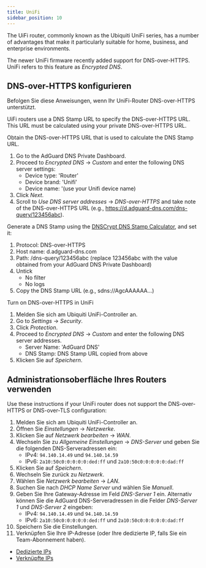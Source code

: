 ```yaml
---
title: UniFi
sidebar_position: 10
---
```


The UiFi router, commonly known as the Ubiquiti UniFi series, has a number of advantages that make it particularly suitable for home, business, and enterprise environments.

The newer UniFi firmware recently added support for DNS-over-HTTPS. UniFi refers to this feature as _Encrypted DNS_.

## DNS-over-HTTPS konfigurieren

Befolgen Sie diese Anweisungen, wenn Ihr UniFi-Router DNS-over-HTTPS unterstützt.

UiFi routers use a DNS Stamp URL to specify the DNS-over-HTTPS URL. This URL must be calculated using your private DNS-over-HTTPS URL.

Obtain the DNS-over-HTTPS URL that is used to calculate the DNS Stamp URL.

1. Go to the AdGuard DNS Private Dashboard.
2. Proceed to _Encrypted DNS_ → _Custom_ and enter the following DNS server settings:
    - Device type: 'Router'
    - Device brand: 'Unifi'
    - Device name: '(use your Unifi device name)
3. Click _Next_.
4. Scroll to _Use DNS server addresses_ → _DNS-over-HTTPS_ and take note of the DNS-over-HTTPS URL (e.g., https://d.adguard-dns.com/dns-query/123456abc).

Generate a DNS Stamp using the [DNSCrypt DNS Stamp Calculator](https://dnscrypt.info/stamps/), and set it:

1. Protocol: DNS-over-HTTPS
2. Host name: d.adguard-dns.com
3. Path: /dns-query/123456abc (replace 123456abc with the value obtained from your AdGuard DNS Private Dashboard)
4. Untick
    - No filter
    - No logs
5. Copy the DNS Stamp URL (e.g., sdns://AgcAAAAAA…)

Turn on DNS-over-HTTPS in UniFi

1. Melden Sie sich am Ubiquiti UniFi-Controller an.
2. Go to _Settings_ → _Security_.
3. Click _Protection_.
4. Proceed to _Encrypted DNS_ → _Custom_ and enter the following DNS server addresses.
    - Server Name: 'AdGuard DNS'
    - DNS Stamp: DNS Stamp URL copied from above
5. Klicken Sie auf _Speichern_.

## Administrationsoberfläche Ihres Routers verwenden

Use these instructions if your UniFi router does not support the DNS-over-HTTPS or DNS-over-TLS configuration:

1. Melden Sie sich am Ubiquiti UniFi-Controller an.
2. Öffnen Sie _Einstellungen_ → _Netzwerke_.
3. Klicken Sie auf _Netzwerk bearbeiten_ → _WAN_.
4. Wechseln Sie zu _Allgemeine Einstellungen_ → _DNS-Server_ und geben Sie die folgenden DNS-Serveradressen ein:
    - IPv4: `94.140.14.49` und `94.140.14.59`
    - IPv6: `2a10:50c0:0:0:0:0:ded:ff` und `2a10:50c0:0:0:0:0:dad:ff`
5. Klicken Sie auf _Speichern_.
6. Wechseln Sie zurück zu _Netzwerk_.
7. Wählen Sie _Netzwerk bearbeiten_ → _LAN_.
8. Suchen Sie nach _DHCP Name Server_ und wählen Sie _Manuell_.
9. Geben Sie Ihre Gateway-Adresse im Feld _DNS-Server 1_ ein. Alternativ können Sie die AdGuard DNS-Serveradressen in die Felder _DNS-Server 1_ und _DNS-Server 2_ eingeben:
    - IPv4: `94.140.14.49` und `94.140.14.59`
    - IPv6: `2a10:50c0:0:0:0:0:ded:ff` und `2a10:50c0:0:0:0:0:dad:ff`
10. Speichern Sie die Einstellungen.
11. Verknüpfen Sie Ihre IP-Adresse (oder Ihre dedizierte IP, falls Sie ein Team-Abonnement haben).

- [Dedizierte IPs](private-dns/connect-devices/other-options/dedicated-ip.md)
- [Verknüpfte IPs](private-dns/connect-devices/other-options/linked-ip.md)
